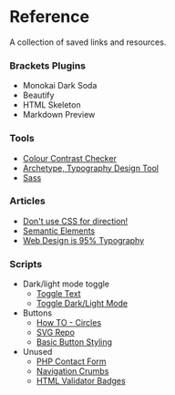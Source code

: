 # Reference
A collection of saved links and resources.

### Brackets Plugins
- Monokai Dark Soda
- Beautify
- HTML Skeleton
- Markdown Preview

### Tools
- [Colour Contrast Checker](https://colourcontrast.cc/)
- [Archetype, Typography Design Tool](https://archetypeapp.com/#)
- [Sass](https://sass-lang.com/guide)

### Articles
- [Don't use CSS for direction!](https://www.w3.org/International/questions/qa-html-dir#quickanswer)
- [Semantic Elements](https://www.w3schools.com/html/html5_semantic_elements.asp)
- [Web Design is 95% Typography](https://ia.net/topics/the-web-is-all-about-typography-period)

### Scripts
- Dark/light mode toggle
   - [Toggle Text](https://www.w3schools.com/howto/howto_js_toggle_text.asp)
   - [Toggle Dark/Light Mode](https://www.w3schools.com/howto/howto_js_toggle_dark_mode.asp)
- Buttons
   - [How TO - Circles](https://www.w3schools.com/howto/howto_css_circles.asp)
   - [SVG Repo](https://www.svgrepo.com)
   - [Basic Button Styling](https://www.w3schools.com/css/css3_buttons.asp)
- Unused
   - [PHP Contact Form](https://codepen.io/badcat/pen/yLYVmqo)
   - [Navigation Crumbs](https://developer.mozilla.org/en-US/docs/Web/HTML/Element/nav)
   - [HTML Validator Badges](https://tdarb.org/html5-validator-badge/)